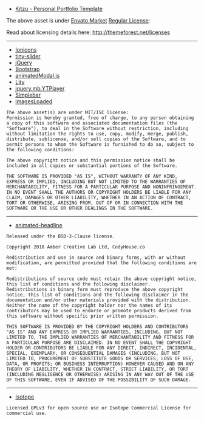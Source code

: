  - [Kitzu - Personal Portfolio Template](https://themeforest.net/item/kitzu-personal-portfolio-template/26075107)


The above asset is under [Envato Market](https://themeforest.net/) [Regular License](https://themeforest.net/licenses/terms/regular):

Read about licensing details here: http://themeforest.net/licenses


---

 - [Ionicons](https://github.com/ionic-team/ionicons/releases/tag/v4.5.8)
 - [tiny-slider](https://github.com/ganlanyuan/tiny-slider)
 - [jQuery](https://github.com/jquery/jquery)
 - [Bootstrap](https://github.com/twbs/bootstrap)
 - [animatedModal.js](https://github.com/joaopereirawd/animatedModal.js)
 - [Lity](https://github.com/jsor/lity)
 - [jquery.mb.YTPlayer](https://github.com/pupunzi/jquery.mb.YTPlayer)
 - [Simplebar](https://github.com/Grsmto/simplebar)
 - [imagesLoaded](https://github.com/desandro/imagesloaded)

```
The above asset(s) are under MIT/ISC license:
Permission is hereby granted, free of charge, to any person obtaining a copy of this software and associated documentation files (the "Software"), to deal in the Software without restriction, including without limitation the rights to use, copy, modify, merge, publish, distribute, sublicense, and/or sell copies of the Software, and to permit persons to whom the Software is furnished to do so, subject to the following conditions:

The above copyright notice and this permission notice shall be included in all copies or substantial portions of the Software.

THE SOFTWARE IS PROVIDED "AS IS", WITHOUT WARRANTY OF ANY KIND, EXPRESS OR IMPLIED, INCLUDING BUT NOT LIMITED TO THE WARRANTIES OF MERCHANTABILITY, FITNESS FOR A PARTICULAR PURPOSE AND NONINFRINGEMENT. IN NO EVENT SHALL THE AUTHORS OR COPYRIGHT HOLDERS BE LIABLE FOR ANY CLAIM, DAMAGES OR OTHER LIABILITY, WHETHER IN AN ACTION OF CONTRACT, TORT OR OTHERWISE, ARISING FROM, OUT OF OR IN CONNECTION WITH THE SOFTWARE OR THE USE OR OTHER DEALINGS IN THE SOFTWARE.
```

---

- [animated-headline](https://github.com/CodyHouse/animated-headline)

```
Released under the BSD-3-Clause license.

Copyright 2018 Amber Creative Lab Ltd, CodyHouse.co

Redistribution and use in source and binary forms, with or without modification, are permitted provided that the following conditions are met:

Redistributions of source code must retain the above copyright notice, this list of conditions and the following disclaimer.
Redistributions in binary form must reproduce the above copyright notice, this list of conditions and the following disclaimer in the documentation and/or other materials provided with the distribution.
Neither the name of the copyright holder nor the names of its contributors may be used to endorse or promote products derived from this software without specific prior written permission.

THIS SOFTWARE IS PROVIDED BY THE COPYRIGHT HOLDERS AND CONTRIBUTORS "AS IS" AND ANY EXPRESS OR IMPLIED WARRANTIES, INCLUDING, BUT NOT LIMITED TO, THE IMPLIED WARRANTIES OF MERCHANTABILITY AND FITNESS FOR A PARTICULAR PURPOSE ARE DISCLAIMED. IN NO EVENT SHALL THE COPYRIGHT HOLDER OR CONTRIBUTORS BE LIABLE FOR ANY DIRECT, INDIRECT, INCIDENTAL, SPECIAL, EXEMPLARY, OR CONSEQUENTIAL DAMAGES (INCLUDING, BUT NOT LIMITED TO, PROCUREMENT OF SUBSTITUTE GOODS OR SERVICES; LOSS OF USE, DATA, OR PROFITS; OR BUSINESS INTERRUPTION) HOWEVER CAUSED AND ON ANY THEORY OF LIABILITY, WHETHER IN CONTRACT, STRICT LIABILITY, OR TORT (INCLUDING NEGLIGENCE OR OTHERWISE) ARISING IN ANY WAY OUT OF THE USE OF THIS SOFTWARE, EVEN IF ADVISED OF THE POSSIBILITY OF SUCH DAMAGE.
```

---

- [Isotope](https://github.com/metafizzy/isotope)

```
Licensed GPLv3 for open source use or Isotope Commercial License for commercial use.
```
